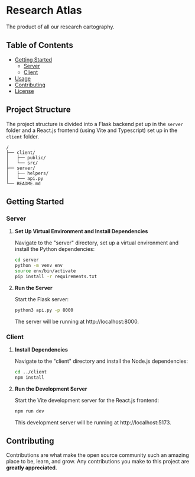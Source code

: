 # Research Atlas
The product of all our research cartography. 

## Table of Contents

- [Getting Started](#getting-started)
  - [Server](#server)
  - [Client](#client)
- [Usage](#usage)
- [Contributing](#contributing)
- [License](#license)


## Project Structure

The project structure is divided into a Flask backend pet up in the `server` folder and a React.js frontend (using Vite and Typescript) set up in the `client` folder. 

```
/
├── client/
│   ├── public/
│   └── src/
├── server/
│   ├── helpers/
│   └── api.py
└── README.md
```

## Getting Started

### Server

1. **Set Up Virtual Environment and Install Dependencies**

   Navigate to the "server" directory, set up a virtual environment and install the Python dependencies:

   ```bash
   cd server
   python -m venv env
   source env/bin/activate
   pip install -r requirements.txt
   ```

2. **Run the Server**

   Start the Flask server:

   ```bash
   python3 api.py -p 8000
   ```
   
   The server will be running at http://localhost:8000.

### Client

1. **Install Dependencies**

   Navigate to the "client" directory and install the Node.js dependencies:

   ```bash
   cd ../client
   npm install
   ```

2. **Run the Development Server**

   Start the Vite development server for the React.js frontend:

   ```bash
   npm run dev
   ```

   This development server will be running at http://localhost:5173.

<!-- ## Usage -->



## Contributing

Contributions are what make the open source community such an amazing place to be, learn, and grow. Any contributions you make to this project are **greatly appreciated**. 

<!-- ## License

Distributed under the (License). See `LICENSE` for more information. -->